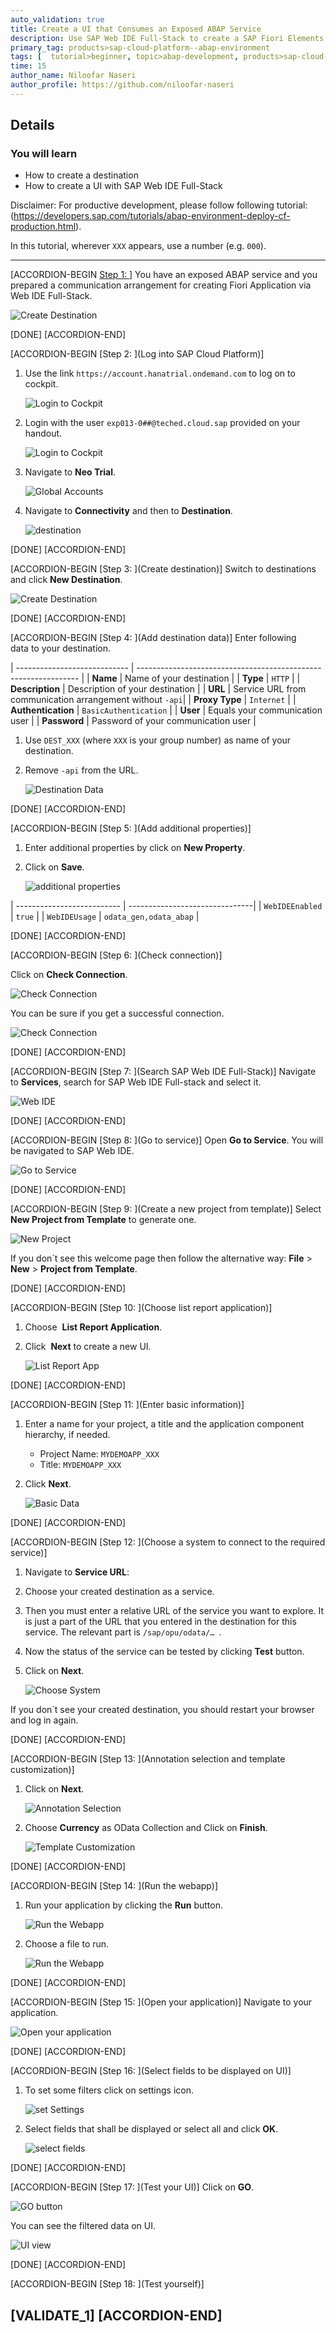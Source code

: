 ```yaml
---
auto_validation: true
title: Create a UI that Consumes an Exposed ABAP Service
description: Use SAP Web IDE Full-Stack to create a SAP Fiori Elements app on top of an OData service exposed in the SAP Cloud Platform ABAP Environment.
primary_tag: products>sap-cloud-platform--abap-environment
tags: [  tutorial>beginner, topic>abap-development, products>sap-cloud-platform ]
time: 15
author_name: Niloofar Naseri
author_profile: https://github.com/niloofar-naseri
---
```


## Details
### You will learn  
  - How to create a destination
  - How to create a UI with SAP Web IDE Full-Stack

  Disclaimer: For productive development, please follow following tutorial: (https://developers.sap.com/tutorials/abap-environment-deploy-cf-production.html).

In this tutorial, wherever `XXX` appears, use a number (e.g. `000`).

---

[ACCORDION-BEGIN [Step 1: ](Overview)]
You have an exposed ABAP service and you prepared a communication arrangement for creating Fiori Application via Web IDE Full-Stack.

![Create Destination](Picture23.png)

[DONE]
[ACCORDION-END]

[ACCORDION-BEGIN [Step 2: ](Log into SAP Cloud Platform)]
  1. Use the link `https://account.hanatrial.ondemand.com` to log on to cockpit.

      ![Login to Cockpit](Picture19.png)

  2. Login with the user `exp013-0##@teched.cloud.sap` provided on your handout.

      ![Login to Cockpit](Picture21.png)

  3. Navigate to **Neo Trial**.

      ![Global Accounts](Picture20.png)

  4. Navigate to **Connectivity** and then to **Destination**.

      ![destination](Picture22.png)

[DONE]
[ACCORDION-END]

[ACCORDION-BEGIN [Step 3: ](Create destination)]
Switch to destinations and click **New Destination**.

![Create Destination](Picture1.png)

[DONE]
[ACCORDION-END]

[ACCORDION-BEGIN [Step 4: ](Add destination data)]
Enter following data to your destination.

| ---------------------------- | --------------------------------------------------------------- |
|          **Name**            |                   Name of your destination                      |
|          **Type**            |                           `HTTP`                                |
|      **Description**         |               Description of your destination                   |
|           **URL**            |        Service URL from communication arrangement without `-api`|
|       **Proxy Type**         |                          `Internet`                             |
|     **Authentication**       |                   `BasicAuthentication`                         |
|    **User**                  |                 Equals your communication user                  |
| **Password**                 |              Password of your communication user                |

  1. Use `DEST_XXX` (where `XXX` is your group number) as name of your destination.

  2. Remove `-api` from the URL.

      ![Destination Data](Picture2.png)

[DONE]
[ACCORDION-END]

[ACCORDION-BEGIN [Step 5: ](Add additional properties)]
  1. Enter additional properties by click on **New Property**.

  2. Click on **Save**.

      ![additional properties](Picture3.png)

| -------------------------- | -------------------------------|
|      `WebIDEEnabled`       |            `true`              |
|       `WebIDEUsage`        |     `odata_gen,odata_abap`     |

[DONE]
[ACCORDION-END]

[ACCORDION-BEGIN [Step 6: ](Check connection)]

Click on **Check Connection**.

![Check Connection](Picture4.png)

You can be sure if you get a successful connection.

![Check Connection](Picture5.png)

[DONE]
[ACCORDION-END]

[ACCORDION-BEGIN [Step 7: ](Search SAP Web IDE Full-Stack)]
Navigate to **Services**, search for SAP Web IDE Full-stack and select it.

![Web IDE](Picture6.png)

[DONE]
[ACCORDION-END]

[ACCORDION-BEGIN [Step 8: ](Go to service)]
Open **Go to Service**.
You will be navigated to SAP Web IDE.

![Go to Service](Picture7.png)

[DONE]
[ACCORDION-END]

[ACCORDION-BEGIN [Step 9: ](Create a new project from template)]
Select  **New Project from Template** to generate one.

![New Project](Picture8.png)

If you don´t see this welcome page then follow the alternative way: **File** > **New** > **Project from Template**.

[DONE]
[ACCORDION-END]

[ACCORDION-BEGIN [Step 10: ](Choose list report application)]
  1. Choose  **List Report Application**.

  2. Click  **Next** to create a new UI.

      ![List Report App](Picture9.png)

[DONE]
[ACCORDION-END]

[ACCORDION-BEGIN [Step 11: ](Enter basic information)]
  1. Enter a name for your project, a title and the application component hierarchy, if needed.
      - Project Name: `MYDEMOAPP_XXX`
      - Title: `MYDEMOAPP_XXX`

  2. Click **Next**.

      ![Basic Data](Picture10.png)

[DONE]
[ACCORDION-END]

[ACCORDION-BEGIN [Step 12: ](Choose a system to connect to the required service)]
  1. Navigate to **Service URL**:

  2. Choose your created destination as a service.

  3. Then you must enter a relative URL of the service you want to explore. It is just a part of the URL that you entered in the destination for this service. The relevant part is `/sap/opu/odata/… `.

  4. Now the status of the service can be tested by clicking **Test** button.

  5. Click on **Next**.

      ![Choose System](Picture11.png)

If you don´t see your created destination, you should restart your browser and log in again.

[DONE]
[ACCORDION-END]

[ACCORDION-BEGIN [Step 13: ](Annotation selection and template customization)]
  1. Click on **Next**.

      ![Annotation Selection](Picture24.png)

  2. Choose **Currency** as OData Collection and Click on **Finish**.

      ![Template Customization](Picture25.png)

[DONE]
[ACCORDION-END]

[ACCORDION-BEGIN [Step 14: ](Run the webapp)]
  1. Run your application by clicking the **Run** button.

      ![Run the Webapp](Picture12.png)

  2. Choose a file to run.

      ![Run the Webapp](Picture13.png)

[DONE]
[ACCORDION-END]

[ACCORDION-BEGIN [Step 15: ](Open your application)]
Navigate to your application.

![Open your application](Picture14.png)

[DONE]
[ACCORDION-END]

[ACCORDION-BEGIN [Step 16: ](Select fields to be displayed on UI)]
  1. To set some filters click on settings icon.

      ![set Settings](Picture15.png)

  2. Select fields that shall be displayed or select all and click **OK**.

      ![select fields](Picture16.png)

[DONE]
[ACCORDION-END]

[ACCORDION-BEGIN [Step 17: ](Test your UI)]
Click on **GO**.

![GO button](Picture17.png)

You can see the filtered data on UI.

![UI view](Picture18.png)

[DONE]
[ACCORDION-END]

[ACCORDION-BEGIN [Step 18: ](Test yourself)]

[VALIDATE_1]
[ACCORDION-END]
---
